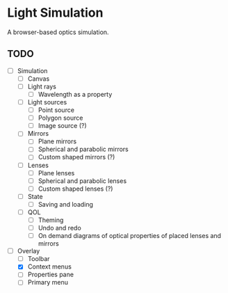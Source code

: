# Light Simulation

A browser-based optics simulation.

## TODO

-   [ ] Simulation
    -   [ ] Canvas
    -   [ ] Light rays
        -   [ ] Wavelength as a property
    -   [ ] Light sources
        -   [ ] Point source
        -   [ ] Polygon source
        -   [ ] Image source (?)
    -   [ ] Mirrors
        -   [ ] Plane mirrors
        -   [ ] Spherical and parabolic mirrors
        -   [ ] Custom shaped mirrors (?)
    -   [ ] Lenses
        -   [ ] Plane lenses
        -   [ ] Spherical and parabolic lenses
        -   [ ] Custom shaped lenses (?)
    -   [ ] State
        -   [ ] Saving and loading
    -   [ ] QOL
        -   [ ] Theming
        -   [ ] Undo and redo
        -   [ ] On demand diagrams of optical properties of placed lenses and mirrors
-   [ ] Overlay
    -   [ ] Toolbar
    -   [x] Context menus
    -   [ ] Properties pane
    -   [ ] Primary menu

